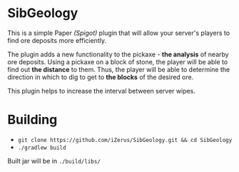 # SibGeology

This is a simple Paper *(Spigot)* plugin that will allow your server's players to find ore deposits more efficiently.

The plugin adds a new functionality to the pickaxe - **the analysis** of nearby ore deposits. Using a pickaxe on a block of stone, the player will be able to find out **the distance** to them. Thus, the player will be able to determine the direction in which to dig to get to **the blocks** of the desired ore.

This plugin helps to increase the interval between server wipes.

# Building

* `git clone https://github.com/iZerus/SibGeology.git && cd SibGeology`
* `./gradlew build`

Built jar will be in `./build/libs/`